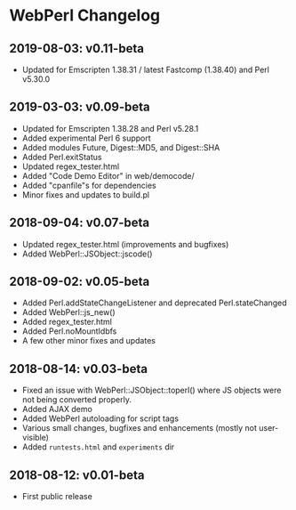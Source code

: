 
WebPerl Changelog
=================


2019-08-03: v0.11-beta
----------------------

- Updated for Emscripten 1.38.31 / latest Fastcomp (1.38.40) and Perl v5.30.0


2019-03-03: v0.09-beta
----------------------

- Updated for Emscripten 1.38.28 and Perl v5.28.1
- Added experimental Perl 6 support
- Added modules Future, Digest::MD5, and Digest::SHA
- Added Perl.exitStatus
- Updated regex_tester.html
- Added "Code Demo Editor" in web/democode/
- Added "cpanfile"s for dependencies
- Minor fixes and updates to build.pl


2018-09-04: v0.07-beta
----------------------

- Updated regex_tester.html (improvements and bugfixes)
- Added WebPerl::JSObject::jscode()


2018-09-02: v0.05-beta
----------------------

- Added Perl.addStateChangeListener and deprecated Perl.stateChanged
- Added WebPerl::js_new()
- Added regex_tester.html
- Added Perl.noMountIdbfs
- A few other minor fixes and updates


2018-08-14: v0.03-beta
----------------------

- Fixed an issue with WebPerl::JSObject::toperl()
  where JS objects were not being converted properly.
- Added AJAX demo
- Added WebPerl autoloading for script tags
- Various small changes, bugfixes and enhancements
  (mostly not user-visible)
- Added `runtests.html` and `experiments` dir


2018-08-12: v0.01-beta
----------------------

- First public release


